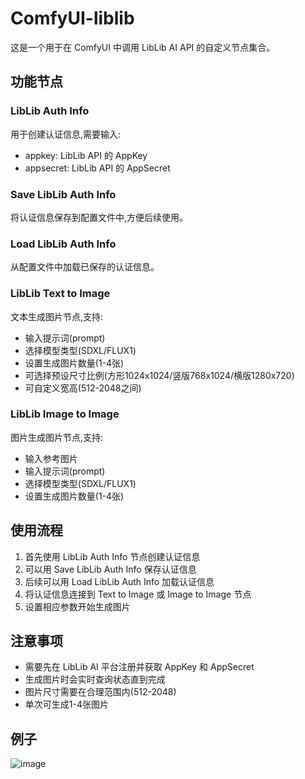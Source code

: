 # ComfyUI-liblib

这是一个用于在 ComfyUI 中调用 LibLib AI API 的自定义节点集合。

## 功能节点

### LibLib Auth Info
用于创建认证信息,需要输入:
- appkey: LibLib API 的 AppKey
- appsecret: LibLib API 的 AppSecret

### Save LibLib Auth Info
将认证信息保存到配置文件中,方便后续使用。

### Load LibLib Auth Info 
从配置文件中加载已保存的认证信息。

### LibLib Text to Image
文本生成图片节点,支持:
- 输入提示词(prompt)
- 选择模型类型(SDXL/FLUX1)
- 设置生成图片数量(1-4张)
- 可选择预设尺寸比例(方形1024x1024/竖版768x1024/横版1280x720)
- 可自定义宽高(512-2048之间)

### LibLib Image to Image
图片生成图片节点,支持:
- 输入参考图片
- 输入提示词(prompt) 
- 选择模型类型(SDXL/FLUX1)
- 设置生成图片数量(1-4张)

## 使用流程

1. 首先使用 LibLib Auth Info 节点创建认证信息
2. 可以用 Save LibLib Auth Info 保存认证信息
3. 后续可以用 Load LibLib Auth Info 加载认证信息
4. 将认证信息连接到 Text to Image 或 Image to Image 节点
5. 设置相应参数开始生成图片

## 注意事项

- 需要先在 LibLib AI 平台注册并获取 AppKey 和 AppSecret
- 生成图片时会实时查询状态直到完成
- 图片尺寸需要在合理范围内(512-2048)
- 单次可生成1-4张图片
## 例子
![image](https://github.com/user-attachments/assets/9b271a0b-80f7-4c5d-b8df-baa8bef4769d)
